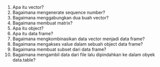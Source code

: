 1. Apa itu vector?
2. Bagaimana mengenerate sequence number?
3. Bagaimana menggabungkan dua buah vector?
4. Bagaimana membuat matrix?
5. Apa itu object?
6. Apa itu data frame?
7. Bagaimana mengkombinasikan data vector menjadi data frame?
8. Bagaimana mengakses value dalam sebuah object data frame?
9. Bagaimana membuat subset dari data frame?
10. Bagaimana mengambil data dari file lalu dipindahkan ke dalam obyek data.table?
